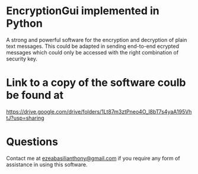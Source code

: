 # EncryptionGui implemented in Python

A strong and powerful software for the encryption and decryption of plain text messages.
This could be adapted in sending end-to-end ecrypted messages which could only be accessed with
the right combination of security key.

# Link to a copy of the software coulb be found at
https://drive.google.com/drive/folders/1Lt87m3ztPneo4O_l8bT7s4yaA195VhtJ?usp=sharing

# Questions
Contact me at ezeabasilianthony@gmail.com if you require any form of assistance in using this software.
